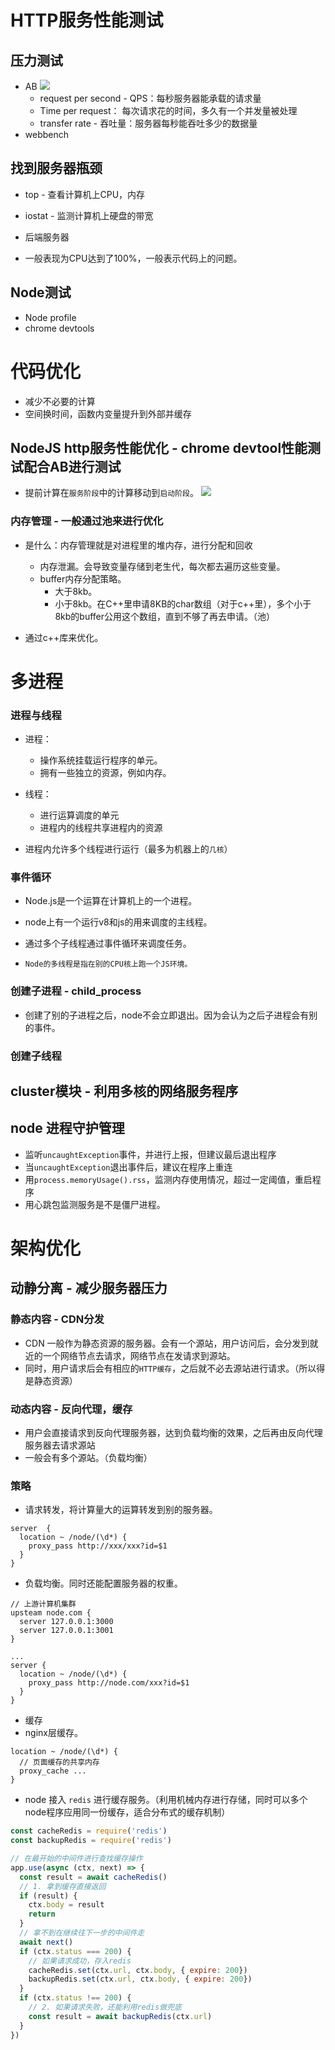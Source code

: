 # HTTP服务性能测试

## 压力测试
- AB
![](/image/2476a8b77c0ef6b4f673e6de439d602.png)
  - request per second - QPS：每秒服务器能承载的请求量
  - Time per request： 每次请求花的时间，多久有一个并发量被处理
  - transfer rate - 吞吐量：服务器每秒能吞吐多少的数据量
- webbench

## 找到服务器瓶颈
- top - 查看计算机上CPU，内存
- iostat - 监测计算机上硬盘的带宽
- 后端服务器

- 一般表现为CPU达到了100%，一般表示代码上的问题。

## Node测试
- Node profile
- chrome devtools

# 代码优化
- 减少不必要的计算
- 空间换时间，函数内变量提升到外部并缓存

## NodeJS http服务性能优化 - chrome devtool性能测试配合AB进行测试
- 提前计算在`服务阶段`中的计算移动到`启动阶段`。
![](/image/536c457e7de959eed380f08a3aeb8ed.png)

### 内存管理 - 一般通过池来进行优化
- 是什么：内存管理就是对进程里的堆内存，进行分配和回收

  - 内存泄漏。会导致变量存储到老生代，每次都去遍历这些变量。
  - buffer内存分配策略。
    - 大于8kb。
    - 小于8kb。在C++里申请8KB的char数组（对于c++里），多个小于8kb的buffer公用这个数组，直到不够了再去申请。（池）
- 通过c++库来优化。

# 多进程

### 进程与线程
- 进程：
  - 操作系统挂载运行程序的单元。
  - 拥有一些独立的资源，例如内存。
- 线程：
  - 进行运算调度的单元
  - 进程内的线程共享进程内的资源

- 进程内允许多个线程进行运行（最多为机器上的`几核`）

### 事件循环
- Node.js是一个运算在计算机上的一个进程。
- node上有一个运行v8和js的用来调度的主线程。
- 通过多个子线程通过事件循环来调度任务。

- `Node的多线程是指在别的CPU核上跑一个JS环境。`

### 创建子进程 - child_process
- 创建了别的子进程之后，node不会立即退出。因为会认为之后子进程会有别的事件。
<!-- TODO js -->

### 创建子线程

## cluster模块 - 利用多核的网络服务程序

## node 进程守护管理
- 监听`uncaughtException`事件，并进行上报，但建议最后退出程序
- 当`uncaughtException`退出事件后，建议在程序上重连
- 用`process.memoryUsage().rss`，监测内存使用情况，超过一定阈值，重启程序
- 用心跳包监测服务是不是僵尸进程。

# 架构优化

## 动静分离 - 减少服务器压力

### 静态内容 - CDN分发
- CDN 一般作为静态资源的服务器。会有一个源站，用户访问后，会分发到就近的一个网络节点去请求，网络节点在发请求到源站。
- 同时，用户请求后会有相应的`HTTP缓存`，之后就不必去源站进行请求。（所以得是静态资源）

### 动态内容 - 反向代理，缓存
- 用户会直接请求到反向代理服务器，达到负载均衡的效果，之后再由反向代理服务器去请求源站
- 一般会有多个源站。（负载均衡）

### 策略
- 请求转发，将计算量大的运算转发到别的服务器。
```nginx
server  {
  location ~ /node/(\d*) {
    proxy_pass http://xxx/xxx?id=$1
  }
}
```
- 负载均衡。同时还能配置服务器的权重。
```nginx
// 上游计算机集群
upsteam node.com {
  server 127.0.0.1:3000
  server 127.0.0.1:3001
}

...
server {
  location ~ /node/(\d*) {
    proxy_pass http://node.com/xxx?id=$1
  }
}
```
- 缓存
 - nginx层缓存。
  ```NGINX
  location ~ /node/(\d*) {
    // 页面缓存的共享内存
    proxy_cache ...
  }
  ```
  - node 接入 `redis` 进行缓存服务。（利用机械内存进行存储，同时可以多个node程序应用同一份缓存，适合分布式的缓存机制）
  ```js
  const cacheRedis = require('redis')
  const backupRedis = require('redis')

  // 在最开始的中间件进行查找缓存操作
  app.use(async (ctx, next) => {
    const result = await cacheRedis()
    // 1. 拿到缓存直接返回
    if (result) {
      ctx.body = result
      return
    }
    // 拿不到在继续往下一步的中间件走
    await next()
    if (ctx.status === 200) {
      // 如果请求成功，存入redis
      cacheRedis.set(ctx.url, ctx.body, { expire: 200})
      backupRedis.set(ctx.url, ctx.body, { expire: 200})
    }
    if (ctx.status !== 200) {
      // 2. 如果请求失败，还能利用redis做兜底
      const result = await backupRedis(ctx.url)
    }
  })
  ```